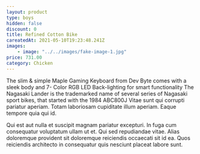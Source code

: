 ```yaml
---
layout: product
type: boys
hidden: false
discount: 0
title: Refined Cotton Bike
careatedAt: 2021-05-10T19:23:48.241Z
images:
    - image: "../../images/fake-image-1.jpg"
price: 731.00
category: Chicken
---
```

The slim & simple Maple Gaming Keyboard from Dev Byte comes with a sleek body and 7- Color RGB LED Back-lighting for smart functionality
The Nagasaki Lander is the trademarked name of several series of Nagasaki sport bikes, that started with the 1984 ABC800J
Vitae sunt qui corrupti pariatur aperiam. Totam laboriosam cupiditate illum aperiam. Eaque tempore quia qui id.
 Qui est aut nulla et suscipit magnam pariatur excepturi. In fuga cum consequatur voluptatum ullam ut et. Qui sed repudiandae vitae. Alias doloremque provident sit doloremque reiciendis occaecati sit id ea. Quos reiciendis architecto in consequatur quis nesciunt placeat labore sunt.
